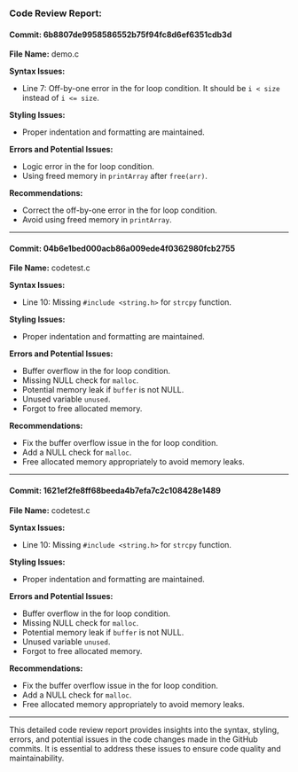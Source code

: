 ### Code Review Report:

#### Commit: 6b8807de9958586552b75f94fc8d6ef6351cdb3d
**File Name:** demo.c

**Syntax Issues:** 
- Line 7: Off-by-one error in the for loop condition. It should be `i < size` instead of `i <= size`.

**Styling Issues:** 
- Proper indentation and formatting are maintained.

**Errors and Potential Issues:** 
- Logic error in the for loop condition.
- Using freed memory in `printArray` after `free(arr)`.

**Recommendations:** 
- Correct the off-by-one error in the for loop condition.
- Avoid using freed memory in `printArray`.

---

#### Commit: 04b6e1bed000acb86a009ede4f0362980fcb2755
**File Name:** codetest.c

**Syntax Issues:** 
- Line 10: Missing `#include <string.h>` for `strcpy` function.

**Styling Issues:** 
- Proper indentation and formatting are maintained.

**Errors and Potential Issues:** 
- Buffer overflow in the for loop condition.
- Missing NULL check for `malloc`.
- Potential memory leak if `buffer` is not NULL.
- Unused variable `unused`.
- Forgot to free allocated memory.

**Recommendations:** 
- Fix the buffer overflow issue in the for loop condition.
- Add a NULL check for `malloc`.
- Free allocated memory appropriately to avoid memory leaks.

---

#### Commit: 1621ef2fe8ff68beeda4b7efa7c2c108428e1489
**File Name:** codetest.c

**Syntax Issues:** 
- Line 10: Missing `#include <string.h>` for `strcpy` function.

**Styling Issues:** 
- Proper indentation and formatting are maintained.

**Errors and Potential Issues:** 
- Buffer overflow in the for loop condition.
- Missing NULL check for `malloc`.
- Potential memory leak if `buffer` is not NULL.
- Unused variable `unused`.
- Forgot to free allocated memory.

**Recommendations:** 
- Fix the buffer overflow issue in the for loop condition.
- Add a NULL check for `malloc`.
- Free allocated memory appropriately to avoid memory leaks.

---

This detailed code review report provides insights into the syntax, styling, errors, and potential issues in the code changes made in the GitHub commits. It is essential to address these issues to ensure code quality and maintainability.